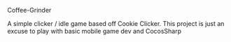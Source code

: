 Coffee-Grinder

A simple clicker / idle game based off Cookie Clicker. This project is just an excuse to play with basic mobile game dev and CocosSharp
